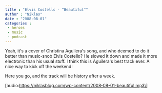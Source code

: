 ```yaml
---
title : "Elvis Costello - “Beautiful”"
author : "Niklas"
date : "2008-08-01"
categories : 
 - heroes
 - music
 - podcast
---
```


Yeah, it's a cover of Christina Aguilera's song, and who deemed to do it better than music-snob Elvis Costello? He slowed it down and made it more electronic than his usual stuff. I think this is Aguilera's best track ever. A nice way to kick off the weekend!

Here you go, and the track will be history after a week.

\[audio:https://niklasblog.com/wp-content/2008-08-01-beautiful.mp3\]
